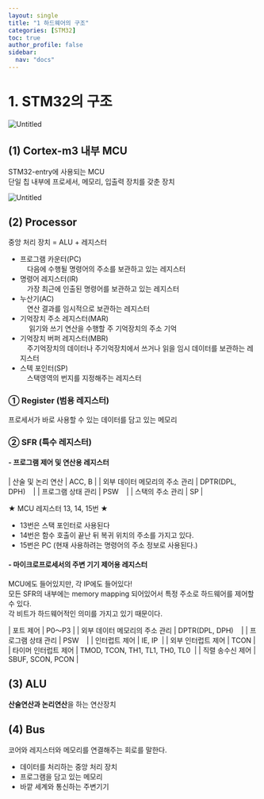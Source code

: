 ```yaml
---
layout: single
title: "1 하드웨어의 구조"
categories: [STM32]
toc: true
author_profile: false
sidebar:
  nav: "docs"
---
```


# 1. STM32의 구조

![Untitled](https://s3.us-west-2.amazonaws.com/secure.notion-static.com/5ee8e6a2-e686-4958-be3a-7a2b2ba49438/Untitled.png?X-Amz-Algorithm=AWS4-HMAC-SHA256&X-Amz-Content-Sha256=UNSIGNED-PAYLOAD&X-Amz-Credential=AKIAT73L2G45EIPT3X45%2F20220223%2Fus-west-2%2Fs3%2Faws4_request&X-Amz-Date=20220223T005755Z&X-Amz-Expires=86400&X-Amz-Signature=8bc9a888353deda20a86855fe6ca2cff5432a411561243f499c2d8c88bc3c1cf&X-Amz-SignedHeaders=host&response-content-disposition=filename%20%3D%22Untitled.png%22&x-id=GetObject)


## (1) Cortex-m3 내부 MCU

STM32-entry에 사용되는 MCU <br>
단일 칩 내부에 프로세서, 메모리, 입출력 장치를 갖춘 장치

![Untitled](https://s3.us-west-2.amazonaws.com/secure.notion-static.com/c17a55df-c4bb-49b9-abc6-f5e858051a61/Untitled.png?X-Amz-Algorithm=AWS4-HMAC-SHA256&X-Amz-Content-Sha256=UNSIGNED-PAYLOAD&X-Amz-Credential=AKIAT73L2G45EIPT3X45%2F20220223%2Fus-west-2%2Fs3%2Faws4_request&X-Amz-Date=20220223T005832Z&X-Amz-Expires=86400&X-Amz-Signature=6515cea9d2216cef74b6bb0355b7c021959d9b865cd304cee7407aa707f51351&X-Amz-SignedHeaders=host&response-content-disposition=filename%20%3D%22Untitled.png%22&x-id=GetObject)

## (2) Processor

중앙 처리 장치 =  ALU + 레지스터

- 프로그램 카운터(PC) <br>
    &emsp;다음에 수행될 명령어의 주소를 보관하고 있는 레지스터
- 명령어 레지스터(IR)<br>
    &emsp;가장 최근에 인출된 명령어를 보관하고 있는 레지스터
- 누산기(AC)<br>
    &emsp;연산 결과를 임시적으로 보관하는 레지스터
- 기억장치 주소 레지스터(MAR)<br>
    &emsp; 읽기와 쓰기 연산을 수행할 주 기억장치의 주소 기억
- 기억장치 버퍼 레지스터(MBR)<br>
    &emsp;주기억장치의 데이터나 주기억장치에서 쓰거나 읽을 임시 데이터를 보관하는 레지스터
- 스텍 포인터(SP)<br>
    &emsp;스택영역의 번지를 지정해주는 레지스터
    

### ① Register (범용 레지스터)

프로세서가 바로 사용할 수 있는 데이터를 담고 있는 메모리

### ② SFR (특수 레지스터)

#### - 프로그램 제어 및 연산용 레지스터

| 산술 및 논리 연산 |  ACC, B |
| 외부 데이터 메모리의 주소 관리 | DPTR(DPL, DPH)     |
| 프로그램 상태 관리 | PSW     |
| 스택의 주소 관리 | SP |

★ MCU 레지스터 13, 14, 15번 ★
- 13번은 스택 포인터로 사용된다
- 14번은 함수 호출이 끝난 뒤 복귀 위치의 주소를 가지고 있다.
- 15번은 PC (현재 사용하려는 명령어의 주소 정보로 사용된다.)

#### - 마이크로프로세서의 주변 기기 제어용 레지스터

MCU에도 들어있지만, 각 IP에도 들어있다!<br>
모든 SFR의 내부에는 memory mapping 되어있어서 특정 주소로 하드웨어를 제어할 수 있다.<br>
각 비트가 하드웨어적인 의미를 가지고 있기 때문이다.

| 포트 제어 |  P0～P3 |
| 외부 데이터 메모리의 주소 관리 | DPTR(DPL, DPH)     |
| 프로그램 상태 관리 | PSW     |
| 인터럽트 제어 | IE, IP  |
| 외부 인터럽트 제어 | TCON |
| 타이머 인터럽트 제어 | TMOD, TCON, TH1, TL1, TH0, TL0  |
| 직렬 송수신 제어 | SBUF, SCON, PCON |


## (3) ALU

**산술연산과 논리연산**을 하는 연산장치

## (4) Bus

코어와 레지스터와 메모리를 연결해주는 회로를 말한다.

- 데이터를 처리하는 중앙 처리 장치
- 프로그램을 담고 있는 메모리
- 바깥 세계와 통신하는 주변기기